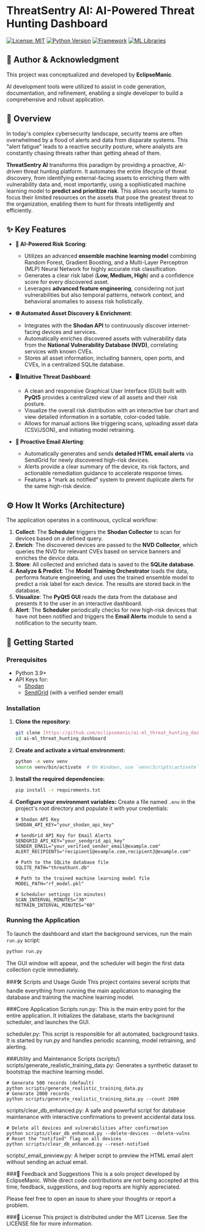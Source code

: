 # ThreatSentry AI: AI-Powered Threat Hunting Dashboard

[![License: MIT](https://img.shields.io/badge/License-MIT-yellow.svg)](https://opensource.org/licenses/MIT)
[![Python Version](https://img.shields.io/badge/python-3.9+-blue.svg)](https://www.python.org/downloads/)
[![Framework](https://img.shields.io/badge/UI-PyQt5-green.svg)](https://www.qt.io/qt-for-python)
[![ML Libraries](https://img.shields.io/badge/ML-Scikit--learn-orange.svg)](https://scikit-learn.org/)

## 👤 Author & Acknowledgment

This project was conceptualized and developed by **EclipseManic**.

AI development tools were utilized to assist in code generation, documentation, and refinement, enabling a single developer to build a comprehensive and robust application.

## 📖 Overview

In today's complex cybersecurity landscape, security teams are often overwhelmed by a flood of alerts and data from disparate systems. This "alert fatigue" leads to a reactive security posture, where analysts are constantly chasing threats rather than getting ahead of them.

**ThreatSentry AI** transforms this paradigm by providing a proactive, AI-driven threat hunting platform. It automates the entire lifecycle of threat discovery, from identifying external-facing assets to enriching them with vulnerability data and, most importantly, using a sophisticated machine learning model to **predict and prioritize risk**. This allows security teams to focus their limited resources on the assets that pose the greatest threat to the organization, enabling them to hunt for threats intelligently and efficiently.

## ✨ Key Features

* **🤖 AI-Powered Risk Scoring**:
    * Utilizes an advanced **ensemble machine learning model** combining Random Forest, Gradient Boosting, and a Multi-Layer Perceptron (MLP) Neural Network for highly accurate risk classification.
    * Generates a clear risk label (**Low, Medium, High**) and a confidence score for every discovered asset.
    * Leverages **advanced feature engineering**, considering not just vulnerabilities but also temporal patterns, network context, and behavioral anomalies to assess risk holistically.

* **🌐 Automated Asset Discovery & Enrichment**:
    * Integrates with the **Shodan API** to continuously discover internet-facing devices and services.
    * Automatically enriches discovered assets with vulnerability data from the **National Vulnerability Database (NVD)**, correlating services with known CVEs.
    * Stores all asset information, including banners, open ports, and CVEs, in a centralized SQLite database.

* **🖥️ Intuitive Threat Dashboard**:
    * A clean and responsive Graphical User Interface (GUI) built with **PyQt5** provides a centralized view of all assets and their risk posture.
    * Visualize the overall risk distribution with an interactive bar chart and view detailed information in a sortable, color-coded table.
    * Allows for manual actions like triggering scans, uploading asset data (CSV/JSON), and initiating model retraining.

* **📧 Proactive Email Alerting**:
    * Automatically generates and sends **detailed HTML email alerts** via SendGrid for newly discovered high-risk devices.
    * Alerts provide a clear summary of the device, its risk factors, and actionable remediation guidance to accelerate response times.
    * Features a "mark as notified" system to prevent duplicate alerts for the same high-risk device.

## ⚙️ How It Works (Architecture)

The application operates in a continuous, cyclical workflow:

1.  **Collect**: The **Scheduler** triggers the **Shodan Collector** to scan for devices based on a defined query.
2.  **Enrich**: The discovered devices are passed to the **NVD Collector**, which queries the NVD for relevant CVEs based on service banners and enriches the device data.
3.  **Store**: All collected and enriched data is saved to the **SQLite database**.
4.  **Analyze & Predict**: The **Model Training Orchestrator** loads the data, performs feature engineering, and uses the trained ensemble model to predict a risk label for each device. The results are stored back in the database.
5.  **Visualize**: The **PyQt5 GUI** reads the data from the database and presents it to the user in an interactive dashboard.
6.  **Alert**: The **Scheduler** periodically checks for new high-risk devices that have not been notified and triggers the **Email Alerts** module to send a notification to the security team.

## 🚀 Getting Started

### Prerequisites

* Python 3.9+
* API Keys for:
    * [Shodan](https://account.shodan.io/)
    * [SendGrid](https://sendgrid.com/) (with a verified sender email)

### Installation

1.  **Clone the repository:**
    ```bash
    git clone [https://github.com/eclipsemanic/ai-ml_threat_hunting_dashboard.git](https://github.com/eclipsemanic/ai-ml_threat_hunting_dashboard.git)
    cd ai-ml_threat_hunting_dashboard
    ```

2.  **Create and activate a virtual environment:**
    ```bash
    python -m venv venv
    source venv/bin/activate  # On Windows, use `venv\Scripts\activate`
    ```

3.  **Install the required dependencies:**
    ```bash
    pip install -r requirements.txt
    ```

4.  **Configure your environment variables:**
    Create a file named `.env` in the project's root directory and populate it with your credentials:
    ```env
    # Shodan API Key
    SHODAN_API_KEY="your_shodan_api_key"

    # SendGrid API Key for Email Alerts
    SENDGRID_API_KEY="your_sendgrid_api_key"
    SENDER_EMAIL="your_verified_sender_email@example.com"
    ALERT_RECIPIENTS="recipient1@example.com,recipient2@example.com"

    # Path to the SQLite database file
    SQLITE_PATH="threathunt.db"

    # Path to the trained machine learning model file
    MODEL_PATH="rf_model.pkl"

    # Scheduler settings (in minutes)
    SCAN_INTERVAL_MINUTES="30"
    RETRAIN_INTERVAL_MINUTES="60"
    ```

### Running the Application

To launch the dashboard and start the background services, run the main `run.py` script:
```bash
python run.py
```
The GUI window will appear, and the scheduler will begin the first data collection cycle immediately.

###🛠️ Scripts and Usage Guide
This project contains several scripts that handle everything from running the main application to managing the database and training the machine learning model.

###Core Application Scripts
run.py: This is the main entry point for the entire application. It initializes the database, starts the background scheduler, and launches the GUI.

scheduler.py: This script is responsible for all automated, background tasks. It is started by run.py and handles periodic scanning, model retraining, and alerting.

###Utility and Maintenance Scripts (scripts/)
scripts/generate_realistic_training_data.py: Generates a synthetic dataset to bootstrap the machine learning model.
```
# Generate 500 records (default)
python scripts/generate_realistic_training_data.py
# Generate 2000 records
python scripts/generate_realistic_training_data.py --count 2000
```
scripts/clear_db_enhanced.py: A safe and powerful script for database maintenance with interactive confirmations to prevent accidental data loss.

```
# Delete all devices and vulnerabilities after confirmation
python scripts/clear_db_enhanced.py --delete-devices --delete-vulns
# Reset the "notified" flag on all devices
python scripts/clear_db_enhanced.py --reset-notified
```

scripts/_email_preview.py: A helper script to preview the HTML email alert without sending an actual email.

###💬 Feedback and Suggestions
This is a solo project developed by EclipseManic. While direct code contributions are not being accepted at this time, feedback, suggestions, and bug reports are highly appreciated.

Please feel free to open an issue to share your thoughts or report a problem.

###📄 License
This project is distributed under the MIT License. See the LICENSE file for more information.
